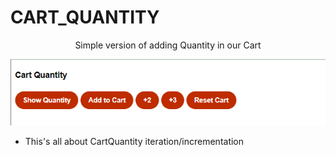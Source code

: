 # CART_QUANTITY
<p align="center">
Simple version of adding Quantity in our Cart
</p>
 <img src="/CartQuantityImg/CartQuantityScreenshot.png" alt="CartQuantityImage">
 
 - This's all about CartQuantity iteration/incrementation